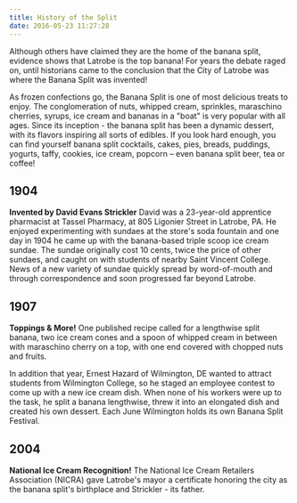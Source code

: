 ```yaml
---
title: History of the Split
date: 2016-05-23 11:27:28
---
```

Although others have claimed they are the home of the banana split, evidence shows that Latrobe is the top banana! For years the debate raged on, until historians came to the conclusion that the City of Latrobe was where the Banana Split was invented!

As frozen confections go, the Banana Split is one of most delicious treats to enjoy. The conglomeration of nuts, whipped cream, sprinkles, maraschino cherries, syrups, ice cream and bananas in a "boat" is very popular with all ages. Since its inception - the banana split has been a dynamic dessert, with its flavors inspiring all sorts of edibles. If you look hard enough, you can find yourself banana split cocktails, cakes, pies, breads, puddings, yogurts, taffy, cookies, ice cream, popcorn – even banana split beer, tea or coffee!

## 1904
__Invented by David Evans Strickler__ David was a 23-year-old apprentice pharmacist at Tassel Pharmacy, at 805 Ligonier Street in Latrobe, PA. He enjoyed experimenting with sundaes at the store's soda fountain and one day in 1904 he came up with the banana-based triple scoop ice cream sundae. The sundae originally cost 10 cents, twice the price of other sundaes, and caught on with students of nearby Saint Vincent College. News of a new variety of sundae quickly spread by word-of-mouth and through correspondence and soon progressed far beyond Latrobe.

## 1907
__Toppings & More!__ One published recipe called for a lengthwise split banana, two ice cream cones and a spoon of whipped cream in between with maraschino cherry on a top, with one end covered with chopped nuts and fruits.

In addition that year, Ernest Hazard of Wilmington, DE wanted to attract students from Wilmington College, so he staged an employee contest to come up with a new ice cream dish. When none of his workers were up to the task, he split a banana lengthwise, threw it into an elongated dish and created his own dessert. Each June Wilmington holds its own Banana Split Festival.

## 2004
__National Ice Cream Recognition!__ The National Ice Cream Retailers Association (NICRA) gave Latrobe's mayor a certificate honoring the city as the banana split's birthplace and Strickler - its father.
